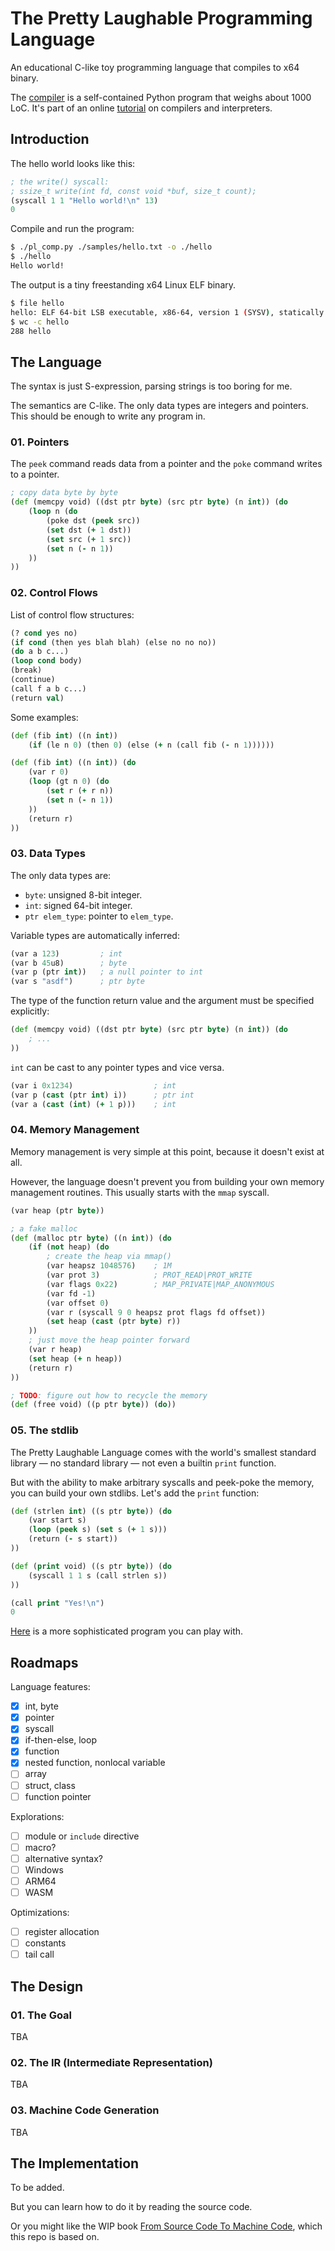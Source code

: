 # The Pretty Laughable Programming Language

An educational C-like toy programming language that compiles to x64 binary.

The [compiler](pl_comp.py) is a self-contained Python program that weighs about 1000 LoC.
It's part of an online [tutorial](https://build-your-own.org/compiler/) on compilers and interpreters.

## Introduction

The hello world looks like this:

```clojure
; the write() syscall:
; ssize_t write(int fd, const void *buf, size_t count);
(syscall 1 1 "Hello world!\n" 13)
0
```

Compile and run the program:
```sh
$ ./pl_comp.py ./samples/hello.txt -o ./hello
$ ./hello
Hello world!
```

The output is a tiny freestanding x64 Linux ELF binary.
```sh
$ file hello
hello: ELF 64-bit LSB executable, x86-64, version 1 (SYSV), statically linked, no section header
$ wc -c hello
288 hello
```

## The Language

The syntax is just S-expression, parsing strings is too boring for me.

The semantics are C-like. The only data types are integers and pointers. This should be enough to write any program in.

### 01. Pointers

The `peek` command reads data from a pointer and the `poke` command writes to a pointer.

```clojure
; copy data byte by byte
(def (memcpy void) ((dst ptr byte) (src ptr byte) (n int)) (do
    (loop n (do
        (poke dst (peek src))
        (set dst (+ 1 dst))
        (set src (+ 1 src))
        (set n (- n 1))
    ))
))
```

### 02. Control Flows

List of control flow structures:

```clojure
(? cond yes no)
(if cond (then yes blah blah) (else no no no))
(do a b c...)
(loop cond body)
(break)
(continue)
(call f a b c...)
(return val)
```

Some examples:

```clojure
(def (fib int) ((n int))
    (if (le n 0) (then 0) (else (+ n (call fib (- n 1))))))
```

```clojure
(def (fib int) ((n int)) (do
    (var r 0)
    (loop (gt n 0) (do
        (set r (+ r n))
        (set n (- n 1))
    ))
    (return r)
))
```

### 03. Data Types

The only data types are:

- `byte`: unsigned 8-bit integer.
- `int`:  signed 64-bit integer.
- `ptr elem_type`: pointer to `elem_type`.

Variable types are automatically inferred:

```clojure
(var a 123)         ; int
(var b 45u8)        ; byte
(var p (ptr int))   ; a null pointer to int
(var s "asdf")      ; ptr byte
```

The type of the function return value and the argument must be specified explicitly:

```clojure
(def (memcpy void) ((dst ptr byte) (src ptr byte) (n int)) (do
    ; ...
))
```

`int` can be cast to any pointer types and vice versa.

```clojure
(var i 0x1234)                  ; int
(var p (cast (ptr int) i))      ; ptr int
(var a (cast (int) (+ 1 p)))    ; int
```

### 04. Memory Management

Memory management is very simple at this point, because it doesn't exist at all.

However, the language doesn't prevent you from building your own memory management routines. This usually starts with the `mmap` syscall.

```clojure
(var heap (ptr byte))

; a fake malloc
(def (malloc ptr byte) ((n int)) (do
    (if (not heap) (do
        ; create the heap via mmap()
        (var heapsz 1048576)    ; 1M
        (var prot 3)            ; PROT_READ|PROT_WRITE
        (var flags 0x22)        ; MAP_PRIVATE|MAP_ANONYMOUS
        (var fd -1)
        (var offset 0)
        (var r (syscall 9 0 heapsz prot flags fd offset))
        (set heap (cast (ptr byte) r))
    ))
    ; just move the heap pointer forward
    (var r heap)
    (set heap (+ n heap))
    (return r)
))

; TODO: figure out how to recycle the memory
(def (free void) ((p ptr byte)) (do))
```

### 05. The stdlib

The Pretty Laughable Language comes with the world's smallest standard library &mdash; no standard library &mdash; not even a builtin `print` function.

But with the ability to make arbitrary syscalls and peek-poke the memory, you can build your own stdlibs. Let's add the `print` function:

```clojure
(def (strlen int) ((s ptr byte)) (do
    (var start s)
    (loop (peek s) (set s (+ 1 s)))
    (return (- s start))
))

(def (print void) ((s ptr byte)) (do
    (syscall 1 1 s (call strlen s))
))

(call print "Yes!\n")
0
```

[Here](samples/malloc_and_strings.txt) is a more sophisticated program you can play with.

## Roadmaps

Language features:

- [x] int, byte
- [x] pointer
- [x] syscall
- [x] if-then-else, loop
- [x] function
- [x] nested function, nonlocal variable
- [ ] array
- [ ] struct, class
- [ ] function pointer

Explorations:

- [ ] module or `include` directive
- [ ] macro?
- [ ] alternative syntax?
- [ ] Windows
- [ ] ARM64
- [ ] WASM

Optimizations:

- [ ] register allocation
- [ ] constants
- [ ] tail call

## The Design

### 01. The Goal

TBA

### 02. The IR (Intermediate Representation)

TBA

### 03. Machine Code Generation

TBA

## The Implementation

To be added.

But you can learn how to do it by reading the source code.

Or you might like the WIP book [From Source Code To Machine Code](https://build-your-own.org/compiler/), which this repo is based on.
